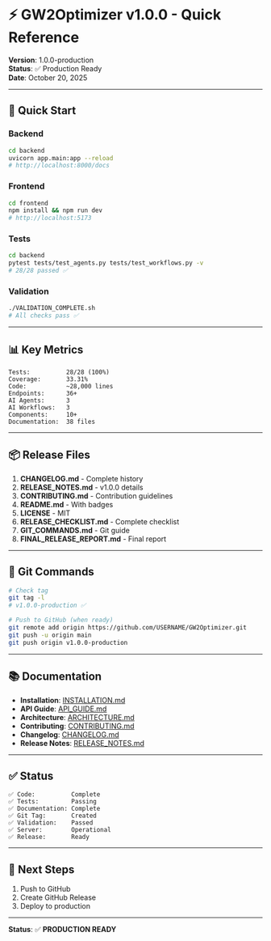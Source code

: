 # ⚡ GW2Optimizer v1.0.0 - Quick Reference

**Version**: 1.0.0-production  
**Status**: ✅ Production Ready  
**Date**: October 20, 2025

---

## 🚀 Quick Start

### Backend
```bash
cd backend
uvicorn app.main:app --reload
# http://localhost:8000/docs
```

### Frontend
```bash
cd frontend
npm install && npm run dev
# http://localhost:5173
```

### Tests
```bash
cd backend
pytest tests/test_agents.py tests/test_workflows.py -v
# 28/28 passed ✅
```

### Validation
```bash
./VALIDATION_COMPLETE.sh
# All checks pass ✅
```

---

## 📊 Key Metrics

```
Tests:          28/28 (100%)
Coverage:       33.31%
Code:           ~28,000 lines
Endpoints:      36+
AI Agents:      3
AI Workflows:   3
Components:     10+
Documentation:  38 files
```

---

## 📦 Release Files

1. **CHANGELOG.md** - Complete history
2. **RELEASE_NOTES.md** - v1.0.0 details
3. **CONTRIBUTING.md** - Contribution guidelines
4. **README.md** - With badges
5. **LICENSE** - MIT
6. **RELEASE_CHECKLIST.md** - Complete checklist
7. **GIT_COMMANDS.md** - Git guide
8. **FINAL_RELEASE_REPORT.md** - Final report

---

## 🔧 Git Commands

```bash
# Check tag
git tag -l
# v1.0.0-production ✅

# Push to GitHub (when ready)
git remote add origin https://github.com/USERNAME/GW2Optimizer.git
git push -u origin main
git push origin v1.0.0-production
```

---

## 📚 Documentation

- **Installation**: [INSTALLATION.md](INSTALLATION.md)
- **API Guide**: [API_GUIDE.md](API_GUIDE.md)
- **Architecture**: [ARCHITECTURE.md](ARCHITECTURE.md)
- **Contributing**: [CONTRIBUTING.md](CONTRIBUTING.md)
- **Changelog**: [CHANGELOG.md](CHANGELOG.md)
- **Release Notes**: [RELEASE_NOTES.md](RELEASE_NOTES.md)

---

## ✅ Status

```
✅ Code:          Complete
✅ Tests:         Passing
✅ Documentation: Complete
✅ Git Tag:       Created
✅ Validation:    Passed
✅ Server:        Operational
✅ Release:       Ready
```

---

## 🎯 Next Steps

1. Push to GitHub
2. Create GitHub Release
3. Deploy to production

---

**Status**: ✅ **PRODUCTION READY**
